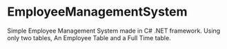 # EmployeeManagementSystem
Simple Employee Management System made in C# .NET framework. Using only two tables, An Employee Table and a Full Time table.

